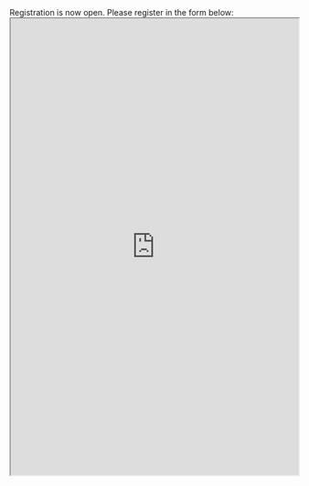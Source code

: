 
<html>

<style type="text/css">
.page-header {
  color: white;
  text-align: center;
  background-color: white;
  background-image: url("./images/atmoheader.png");
  background-repeat: no-repeat;
  background-size: cover;
  margin: 0 auto;
}
</style>
<body>
Registration is now open. Please register in the form below:
<iframe src="https://framaforms.org/theoretical-chemistry-meets-atmospheric-chemistry-to-tackle-future-environmental-challenges" width="100%" height="800" border="0"></iframe>
</body>
</html>
